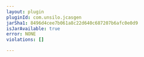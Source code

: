 ```yaml
---
layout: plugin
pluginId: com.unsilo.jcasgen
jarSha1: 8496d4cee7b061a8c22d640c687207b6afc0e0d9
isJarAvailable: true
error: NONE
violations: []

---
```

